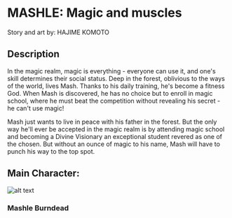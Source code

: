 # MASHLE: Magic and muscles
Story and art by: HAJIME KOMOTO
## Description
In the magic realm, magic is everything - everyone can use it, and one's skill determines their social status. Deep in the forest, oblivious to the ways of the world, lives Mash. Thanks to his daily training, he's become a fitness God. When Mash is discovered, he has no choice but to enroll in magic school, where he must beat the competition without revealing his secret - he can't use magic!

Mash just wants to live in peace with his father in the forest. But the only way he'll ever be accepted in the magic realm is by attending magic school and becoming a Divine Visionary an exceptional student revered as one of the chosen. But without an ounce of magic to his name, Mash will have to punch his way to the top spot.

## Main Character:

 ![alt text](mashle_vol1.jpg)
 
### **Mashle Burndead**
